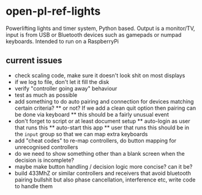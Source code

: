 # open-pl-ref-lights
Powerlifting lights and timer system, Python based.  Output is a monitor/TV, input is from USB or Bluetooth devices such as gamepads or numpad keyboards.  Intended to run on a RaspberryPi

## current issues
* check scaling code, make sure it doesn't look shit on most displays
* if we log to file, don't let it fill the disk
* verify "controller going away" behaviour
* test as much as possible
* add something to do auto pairing and connection for devices matching certain criteria?
** or not?  If we add a clean quit option then pairing can be done via keyboard
** this should be a fairly unusual event
* don't forget to script or at least document setup
** auto-login as user that runs this
** auto-start this app
** user that runs this should be in the `input` group so that we can map extra keyboards
* add "cheat codes" to re-map controllers, do button mapping for unrecognised controllers
* do we need to show something other than a blank screen when the decision is incomplete?
* maybe make button handling / decision logic more concise?  can it be?
* build 433MhZ or similar controllers and receivers that avoid bluetooth pairing bullshit but also phase cancellation, interference etc, write code to handle them
